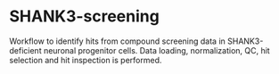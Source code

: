 # SHANK3-screening
Workflow to identify hits from compound screening data in SHANK3-deficient neuronal progenitor cells. Data loading, normalization, QC, hit selection and hit inspection is performed.
